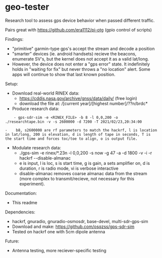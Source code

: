 # geo-tester
Research tool to assess gps device behavior when passed different traffic.

Pairs great with https://github.com/era1112/pi-otg (gpio control of scripts)

Findings:
- "primitive" garmin-type gps's accept the stream and decode a position
- "smarter" devices (ie. android handsets) recieve the beacons, enumerate SV's, but the kernel does not accept it as a valid lat/long.
- However, the device does not enter a "gps error" state. It indefinitely holds in "waiting for fix" but never throws a "no location" alert. Some apps will continue to show that last known position.

Setup:
- Download real-world RINEX data:
  - https://cddis.nasa.gov/archive/gnss/data/daily/ (free login)
  - download the file at: /[current year]/[highest number]/??n/brdc*
-  Produce research data:

```
    - gps-sdr-sim -e <RINEX_FILE> -b 8 -l 0,0,200 -o ./researchtape.bin -v -s 2600000 -d 7200 -T 2021/02/23,20:34:00
```

    -    b8, s2600000 are rf parameters to match the hackrf, l is location in lat/long, 200 is elevation, d is length of tape in seconds, T is the start time and forces toc/toe to align, o is output file.
    
- Modulate research data:
  -   ./gps-sim -e rinex/*.23n -l 0,0,200 -s now -g 47 -a -d 1800 -v -i -r hackrf --disable-almanac
  -   e is input, l is loc, s is start time, g is gain, a sets amplifier on, d is duration, r is radio mode, vi is verbose interactive
  -   disable-almanac removes coarse almanac data from the stream (more complex to transmit/recieve, not necessary for this experiment). 

Documentation:
- This readme

Dependencies:
- hackrf, gnuradio, gnuradio-osmosdr, base-devel, multi-sdr-gps-sim
- Download and make: https://github.com/osqzss/gps-sdr-sim 
- Tested on hackrf one with 5cm dipole antenna

Future:
- Antenna testing, more reciever-specific testing
